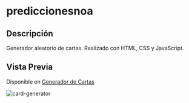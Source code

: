 # prediccionesnoa

## Descripción
Generador aleatorio de cartas. Realizado con HTML, CSS y JavaScript.

## Vista Previa

Disponible en [Generador de Cartas](https://inakiprosumia.github.io/prediccionesnoa/generador-cartas) 

![card-generator](https://user-images.githubusercontent.com/48163915/59539556-b94f5480-8ecb-11e9-8316-c06d6f129734.gif)
